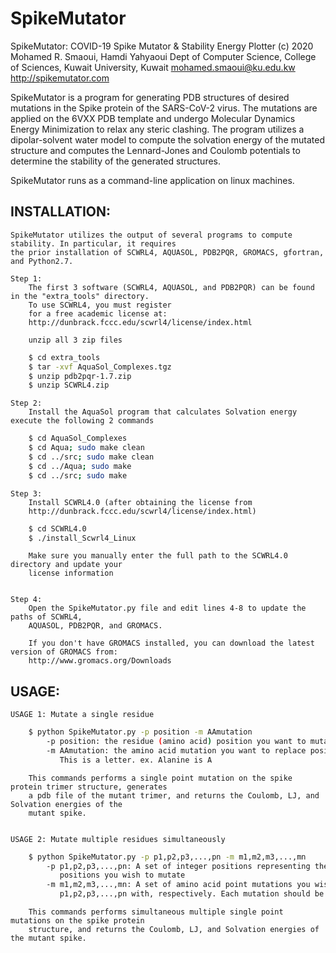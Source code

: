 # SpikeMutator

SpikeMutator: COVID-19 Spike Mutator & Stability Energy Plotter
(c) 2020 Mohamed R. Smaoui, Hamdi Yahyaoui
Dept of Computer Science, College of Sciences, Kuwait University, Kuwait
mohamed.smaoui@ku.edu.kw
http://spikemutator.com

SpikeMutator is a program for generating PDB structures of desired mutations in the Spike protein of the SARS-CoV-2 virus.
The mutations are applied on the 6VXX PDB template and undergo Molecular Dynamics Energy Minimization to relax any steric clashing.
The program utilizes a dipolar-solvent water model to compute the solvation energy of the mutated structure and computes the Lennard-Jones 
and Coulomb potentials to determine the stability of the generated structures.

SpikeMutator runs as a command-line application on linux machines.


## INSTALLATION:

	SpikeMutator utilizes the output of several programs to compute stability. In particular, it requires
	the prior installation of SCWRL4, AQUASOL, PDB2PQR, GROMACS, gfortran, and Python2.7.

	Step 1: 
		The first 3 software (SCWRL4, AQUASOL, and PDB2PQR) can be found in the "extra_tools" directory. 
		To use SCWRL4, you must register 
		for a free academic license at:
		http://dunbrack.fccc.edu/scwrl4/license/index.html

		unzip all 3 zip files
```bash
	$ cd extra_tools
	$ tar -xvf AquaSol_Complexes.tgz
	$ unzip pdb2pqr-1.7.zip
	$ unzip SCWRL4.zip
```

	Step 2:	
		Install the AquaSol program that calculates Solvation energy execute the following 2 commands
```bash
	$ cd AquaSol_Complexes
	$ cd Aqua; sudo make clean
	$ cd ../src; sudo make clean
	$ cd ../Aqua; sudo make
	$ cd ../src; sudo make
```

	Step 3:	
		Install SCWRL4.0 (after obtaining the license from 
		http://dunbrack.fccc.edu/scwrl4/license/index.html)
```bash
	$ cd SCWRL4.0
	$ ./install_Scwrl4_Linux
```
		Make sure you manually enter the full path to the SCWRL4.0 directory and update your 
		license information

	
	Step 4:
		Open the SpikeMutator.py file and edit lines 4-8 to update the paths of SCWRL4, 
		AQUASOL, PDB2PQR, and GROMACS.

		If you don't have GROMACS installed, you can download the latest version of GROMACS from: 
		http://www.gromacs.org/Downloads
		


## USAGE:

	USAGE 1: Mutate a single residue

```bash
	$ python SpikeMutator.py -p position -m AAmutation
		-p position: the residue (amino acid) position you want to mutate
		-m AAmutation: the amino acid mutation you want to replace position p with.
		   This is a letter. ex. Alanine is A
```
		This commands performs a single point mutation on the spike protein trimer structure, generates
		a pdb file of the mutant trimer, and returns the Coulomb, LJ, and Solvation energies of the 
		mutant spike. 


	USAGE 2: Mutate multiple residues simultaneously

```bash
	$ python SpikeMutator.py -p p1,p2,p3,...,pn -m m1,m2,m3,...,mn 
		-p p1,p2,p3,...,pn: A set of integer positions representing the amino acid 
		   positions you wish to mutate
		-m m1,m2,m3,...,mn: A set of amino acid point mutations you wish to replace
		   p1,p2,p3,...,pn with, respectively. Each mutation should be a letter. ex Alanine is A
```
		This commands performs simultaneous multiple single point mutations on the spike protein 
		structure, and returns the Coulomb, LJ, and Solvation energies of the mutant spike.  

